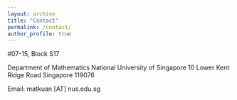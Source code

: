 ```yaml
---
layout: archive
title: "Contact"
permalink: /contact/
author_profile: true
---
```

\#07-15, Block S17

Department of Mathematics
National University of Singapore
10 Lower Kent Ridge Road
Singapore 119076

Email: matkuan [AT] nus.edu.sg

